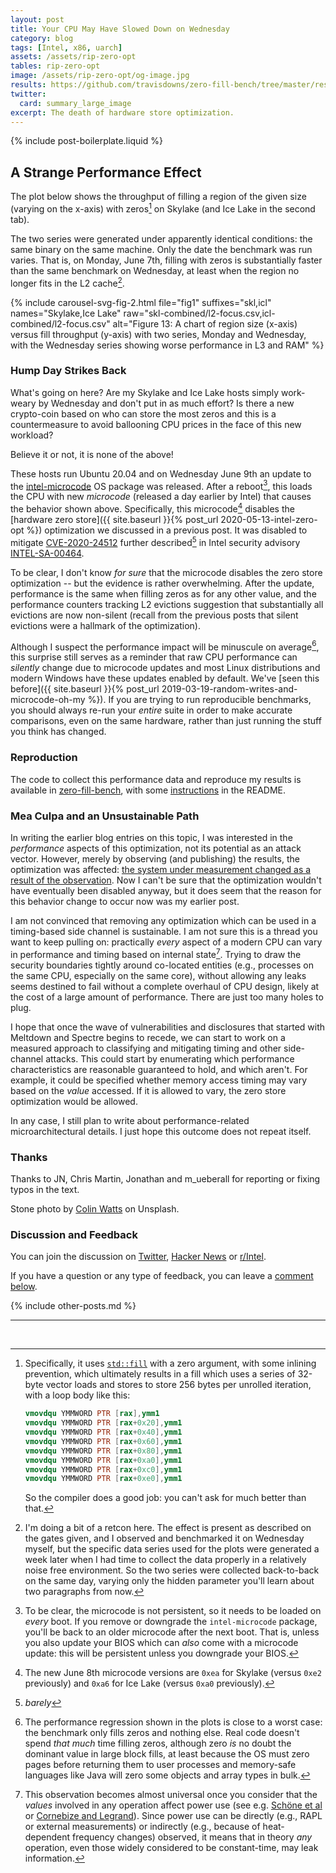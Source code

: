 ```yaml
---
layout: post
title: Your CPU May Have Slowed Down on Wednesday
category: blog
tags: [Intel, x86, uarch]
assets: /assets/rip-zero-opt
tables: rip-zero-opt
image: /assets/rip-zero-opt/og-image.jpg
results: https://github.com/travisdowns/zero-fill-bench/tree/master/results/post3
twitter:
  card: summary_large_image
excerpt: The death of hardware store optimization.
---
```


{% include post-boilerplate.liquid %}

## A Strange Performance Effect

The plot below shows the throughput of filling a region of the given size (varying on the x-axis) with zeros[^stdfill] on Skylake (and Ice Lake in the second tab).

The two series were generated under apparently identical conditions: the same binary on the same machine. Only the date the benchmark was run varies. That is, on Monday, June 7th, filling with zeros is substantially faster than the same benchmark on Wednesday, at least when the region no longer fits in the L2 cache[^whitelie].

{% include carousel-svg-fig-2.html file="fig1" suffixes="skl,icl" names="Skylake,Ice Lake"
    raw="skl-combined/l2-focus.csv,icl-combined/l2-focus.csv"
    alt="Figure 13: A chart of region size (x-axis) versus fill throughput (y-axis) with two series, Monday and Wednesday, with the Wednesday series showing worse performance in L3 and RAM" %}

### Hump Day Strikes Back

What's going on here? Are my Skylake and Ice Lake hosts simply work-weary by Wednesday and don't put in as much effort? Is there a new crypto-coin based on who can store the most zeros and this is a countermeasure to avoid ballooning CPU prices in the face of this new workload?

Believe it or not, it is none of the above!

These hosts run Ubuntu 20.04 and on Wednesday June 9th an update to the [intel-microcode](https://launchpad.net/ubuntu/+source/intel-microcode) OS package was released. After a reboot[^reboot], this loads the CPU with new _microcode_ (released a day earlier by Intel) that causes the behavior shown above. Specifically, this microcode[^versions] disables the [hardware zero store]({{ site.baseurl }}{% post_url 2020-05-13-intel-zero-opt %}) optimization we discussed in a previous post. It was disabled to mitigate [CVE-2020-24512](http://cve.mitre.org/cgi-bin/cvename.cgi?name=CVE-2020-24512) further described[^barely] in Intel security advisory [INTEL-SA-00464](https://www.intel.com/content/www/us/en/security-center/advisory/intel-sa-00464.html).

To be clear, I don't know _for sure_ that the microcode disables the zero store optimization -- but the evidence is rather overwhelming. After the update, performance is the same when filling zeros as for any other value, and the performance counters tracking L2 evictions suggestion that substantially all evictions are now non-silent (recall from the previous posts that silent evictions were a hallmark of the optimization).

Although I suspect the performance impact will be minuscule on average[^impact], this surprise still serves as a reminder that raw CPU performance can _silently_ change due to microcode updates and most Linux distributions and modern Windows have these updates enabled by default. We've [seen this before]({{ site.baseurl }}{% post_url 2019-03-19-random-writes-and-microcode-oh-my %}). If you are trying to run reproducible benchmarks, you should always re-run your _entire_ suite in order to make accurate comparisons, even on the same hardware, rather than just running the stuff you think has changed.

### Reproduction

The code to collect this performance data and reproduce my results is available in [zero-fill-bench](https://github.com/travisdowns/zero-fill-bench/tree/post3), with some [instructions](https://github.com/travisdowns/zero-fill-bench#third-post-rip-zero-store-optimization) in the README.

### Mea Culpa and an Unsustainable Path

In writing the earlier blog entries on this topic, I was interested in the _performance_ aspects of this optimization, not its potential as an attack vector. However, merely by observing (and publishing) the results, the optimization was affected: [the system under measurement changed as a result of the observation](https://en.wikipedia.org/wiki/Measurement_problem). Now I can't be sure that the optimization wouldn't have eventually been disabled anyway, but it does seem that the reason for this behavior change to occur now was my earlier post.

I am not convinced that removing any optimization which can be used in a timing-based side channel is sustainable. I am not sure this is a thread you want to keep pulling on: practically _every_ aspect of a modern CPU can vary in performance and timing based on internal state[^power]. Trying to draw the security boundaries tightly around co-located entities (e.g., processes on the same CPU, especially on the same core), without allowing any leaks seems destined to fail without a complete overhaul of CPU design, likely at the cost of a large amount of performance. There are just too many holes to plug.

I hope that once the wave of vulnerabilities and disclosures that started with Meltdown and Spectre begins to recede, we can start to work on a measured approach to classifying and mitigating timing and other side-channel attacks. This could start by enumerating which performance characteristics are reasonable guaranteed to hold, and which aren't. For example, it could be specified whether memory access timing may vary based on the _value_ accessed. If it is allowed to vary, the zero store optimization would be allowed.

In any case, I still plan to write about performance-related microarchitectural details. I just hope this outcome does not repeat itself.

### Thanks

Thanks to JN, Chris Martin, Jonathan and m_ueberall for reporting or fixing typos in the text.

Stone photo by <a href="https://unsplash.com/@imagefactory">Colin Watts</a> on Unsplash.

### Discussion and Feedback

You can join the discussion on [Twitter](https://twitter.com/trav_downs/status/1407110595761950720), [Hacker News](https://news.ycombinator.com/item?id=27588258) or [r/Intel](https://www.reddit.com/r/intel/comments/o5b9gg/your_intel_cpu_may_have_slowed_down_on_wednesday/).

If you have a question or any type of feedback, you can leave a [comment below](#comment-section).

{% include other-posts.md %}

---
<br>

[^barely]: _barely_

[^versions]: The new June 8th microcode versions are `0xea` for Skylake (versus `0xe2` previously) and `0xa6` for Ice Lake (versus `0xa0` previously). 

[^reboot]: To be clear, the microcode is not persistent, so it needs to be loaded on _every_ boot. If you remove or downgrade the `intel-microcode` package, you'll be back to an older microcode after the next boot. That is, unless you also update your BIOS which can _also_ come with a microcode update: this will be persistent unless you downgrade your BIOS.

[^stdfill]:
    Specifically, it uses [`std::fill`](https://en.cppreference.com/w/cpp/algorithm/fill) with a zero argument, with some inlining prevention, which ultimately results in a fill which uses a series of 32-byte vector loads and stores to store 256 bytes per unrolled iteration, with a loop body like this:
    ~~~nasm
    vmovdqu YMMWORD PTR [rax],ymm1
    vmovdqu YMMWORD PTR [rax+0x20],ymm1
    vmovdqu YMMWORD PTR [rax+0x40],ymm1
    vmovdqu YMMWORD PTR [rax+0x60],ymm1
    vmovdqu YMMWORD PTR [rax+0x80],ymm1
    vmovdqu YMMWORD PTR [rax+0xa0],ymm1
    vmovdqu YMMWORD PTR [rax+0xc0],ymm1
    vmovdqu YMMWORD PTR [rax+0xe0],ymm1
    ~~~
    So the compiler does a good job: you can't ask for much better than that.

[^power]: This observation becomes almost universal once you consider that the _values_ involved in any operation affect power use (see e.g. [Schöne et al](https://arxiv.org/pdf/1905.12468.pdf) or [Cornebize and Legrand](https://hal.inria.fr/hal-02401760/document)). Since power use can be directly (e.g., RAPL or external measurements) or indirectly (e.g., because of heat-dependent frequency changes) observed, it means that in theory _any_ operation, even those widely considered to be constant-time, may leak information.

[^whitelie]: I'm doing a bit of a retcon here. The effect is present as described on the gates given, and I observed and benchmarked it on Wednesday myself, but the specific data series used for the plots were generated a week later when I had time to collect the data properly in a relatively noise free environment. So the two series were collected back-to-back on the same day, varying only the hidden parameter you'll learn about two paragraphs from now.

[^impact]: The performance regression shown in the plots is close to a worst case: the benchmark only fills zeros and nothing else. Real code doesn't spend _that much_ time filling zeros, although zero *is* no doubt the dominant value in large block fills, at least because the OS must zero pages before returning them to user processes and memory-safe languages like Java will zero some objects and array types in bulk.